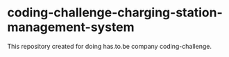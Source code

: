 # coding-challenge-charging-station-management-system

This repository created for doing has.to.be company coding-challenge.